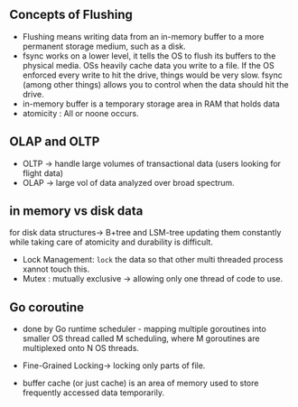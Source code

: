 ## Concepts of Flushing
- Flushing means writing data from an in-memory buffer to a more permanent storage medium, such as a disk.
- fsync works on a lower level, it tells the OS to flush its buffers to the physical media. OSs heavily cache data you write to a file. If the OS enforced every write to hit the drive, things would be very slow. fsync (among other things) allows you to control when the data should hit the drive.
-  in-memory buffer is a temporary storage area in RAM that holds data
- atomicity  : All or noone occurs.

## OLAP and OLTP
- OLTP ->  handle large volumes of transactional data (users looking for flight data)
- OLAP -> large vol of data analyzed over broad spectrum.

## in memory vs disk data
for disk data structures-> B+tree and LSM-tree
updating them constantly while taking care of atomicity and durability is difficult.
- Lock Management: `lock` the data so that other multi threaded process xannot touch this.
- Mutex : mutually exclusive -> allowing only one thread of code to use.

## Go coroutine
- done by Go runtime scheduler - mapping multiple goroutines into smaller OS thread called  M scheduling, where M goroutines are multiplexed onto N OS threads.

- Fine-Grained Locking-> locking only parts of file.
- buffer cache (or just cache) is an area of memory used to store frequently accessed data temporarily. 